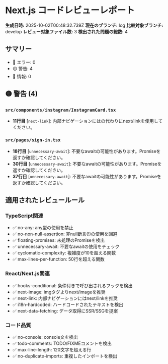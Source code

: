 # Next.js コードレビューレポート

**生成日時:** 2025-10-02T00:48:32.739Z
**現在のブランチ:** log
**比較対象ブランチ:** develop
**レビュー対象ファイル数:** 3
**検出された問題の総数:** 4

## サマリー

- 🔴 エラー: 0
- 🟡 警告: 4
- 🔵 情報: 0

## 🟡 警告 (4)

### `src/components/instagram/InstagramCard.tsx`

- **11行目** [`next-link`]: 内部ナビゲーションには<a>の代わりにnext/linkを使用してください。

### `src/pages/sign-in.tsx`

- **18行目** [`unnecessary-await`]: 不要なawaitの可能性があります。Promiseを返すか確認してください。
- **30行目** [`unnecessary-await`]: 不要なawaitの可能性があります。Promiseを返すか確認してください。
- **37行目** [`unnecessary-await`]: 不要なawaitの可能性があります。Promiseを返すか確認してください。

## 適用されたレビュールール

### TypeScript関連
- ✅ no-any: any型の使用を禁止
- ✅ no-non-null-assertion: 非null断言(!)の使用を回避
- ✅ floating-promises: 未処理のPromiseを検出
- ✅ unnecessary-await: 不要なawaitの使用をチェック
- ✅ cyclomatic-complexity: 複雑度が10を超える関数
- ✅ max-lines-per-function: 50行を超える関数

### React/Next.js関連
- ✅ hooks-conditional: 条件付きで呼び出されるフックを検出
- ✅ next-image: imgタグよりnext/imageを推奨
- ✅ next-link: 内部ナビゲーションにはnext/linkを推奨
- ✅ i18n-hardcoded: ハードコードされたテキストを検出
- ✅ next-data-fetching: データ取得にSSR/SSGを提案

### コード品質
- ✅ no-console: console文を検出
- ✅ todo-comments: TODO/FIXMEコメントを検出
- ✅ max-line-length: 120文字を超える行
- ✅ no-duplicate-imports: 重複したインポートを検出
